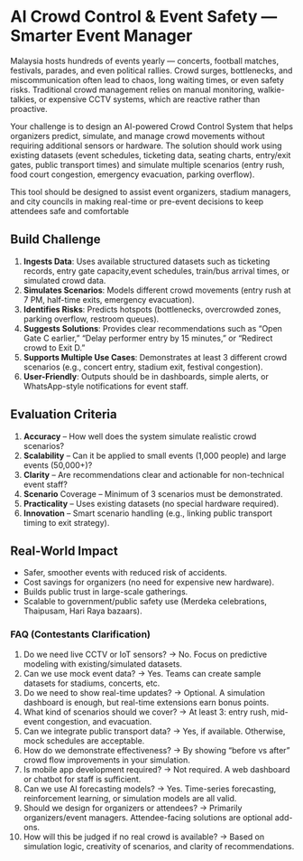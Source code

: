 # AI Crowd Control & Event Safety — Smarter Event Manager

Malaysia hosts hundreds of events yearly — concerts, football matches, festivals, parades, and even political rallies. Crowd surges, bottlenecks, and miscommunication often lead to chaos, long waiting times, or even safety risks. Traditional crowd management relies on manual monitoring, walkie-talkies, or expensive CCTV systems, which are reactive rather than proactive.

Your challenge is to design an AI-powered Crowd Control System that helps organizers predict, simulate, and manage crowd movements without requiring additional sensors or hardware. The solution should work using existing datasets (event schedules, ticketing data, seating charts, entry/exit gates, public transport times) and simulate multiple scenarios (entry rush, food court congestion, emergency evacuation, parking overflow).

This tool should be designed to assist event organizers, stadium managers, and city councils in making real-time or pre-event decisions to keep attendees safe and comfortable

## Build Challenge

1. **Ingests Data**: Uses available structured datasets such as ticketing records, entry gate capacity,event schedules, train/bus arrival times, or simulated crowd data.
2. **Simulates Scenarios**: Models different crowd movements (entry rush at 7 PM, half-time exits, emergency evacuation).
3. **Identifies Risks**: Predicts hotspots (bottlenecks, overcrowded zones, parking overflow, restroom queues).
4. **Suggests Solutions**: Provides clear recommendations such as “Open Gate C earlier,” “Delay performer entry by 15 minutes,” or “Redirect crowd to Exit D.”
5. **Supports Multiple Use Cases**: Demonstrates at least 3 different crowd scenarios (e.g., concert entry, stadium exit, festival congestion).
6. **User-Friendly**: Outputs should be in dashboards, simple alerts, or WhatsApp-style notifications for event staff.

## Evaluation Criteria

1. **Accuracy** – How well does the system simulate realistic crowd scenarios?
2. **Scalability** – Can it be applied to small events (1,000 people) and large events (50,000+)?
3. **Clarity** – Are recommendations clear and actionable for non-technical event staff?
4. **Scenario** Coverage – Minimum of 3 scenarios must be demonstrated.
5. **Practicality** – Uses existing datasets (no special hardware required).
6. **Innovation** – Smart scenario handling (e.g., linking public transport timing to exit strategy).

## Real-World Impact

- Safer, smoother events with reduced risk of accidents.
- Cost savings for organizers (no need for expensive new hardware).
- Builds public trust in large-scale gatherings.
- Scalable to government/public safety use (Merdeka celebrations, Thaipusam, Hari Raya bazaars).

### FAQ (Contestants Clarification)

1. Do we need live CCTV or IoT sensors?
→ No. Focus on predictive modeling with existing/simulated datasets.
2. Can we use mock event data?
→ Yes. Teams can create sample datasets for stadiums, concerts, etc.
3. Do we need to show real-time updates?
→ Optional. A simulation dashboard is enough, but real-time extensions earn bonus points.
4. What kind of scenarios should we cover?
→ At least 3: entry rush, mid-event congestion, and evacuation.
5. Can we integrate public transport data?
→ Yes, if available. Otherwise, mock schedules are acceptable.
6. How do we demonstrate effectiveness?
→ By showing “before vs after” crowd flow improvements in your simulation.
7. Is mobile app development required?
→ Not required. A web dashboard or chatbot for staff is sufficient.
8. Can we use AI forecasting models?
→ Yes. Time-series forecasting, reinforcement learning, or simulation models are all valid.
9. Should we design for organizers or attendees?
→ Primarily organizers/event managers. Attendee-facing solutions are optional add-ons.
10. How will this be judged if no real crowd is available?
→ Based on simulation logic, creativity of scenarios, and clarity of recommendations.

